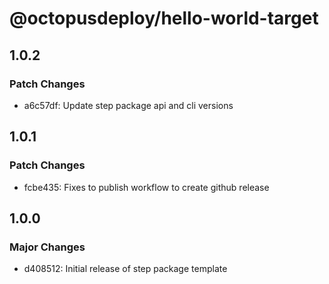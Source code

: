 # @octopusdeploy/hello-world-target

## 1.0.2

### Patch Changes

-   a6c57df: Update step package api and cli versions

## 1.0.1

### Patch Changes

-   fcbe435: Fixes to publish workflow to create github release

## 1.0.0

### Major Changes

-   d408512: Initial release of step package template
